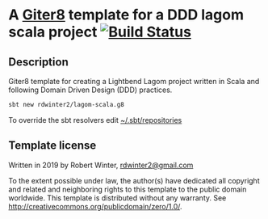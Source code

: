 A [Giter8][g8] template for a DDD lagom scala project [![Build Status](https://travis-ci.org/rdwinter2/lagom-scala.g8.svg?branch=master)](https://travis-ci.org/rdwinter2/lagom-scala.g8)
=====================================================

## Description

Giter8 template for creating a Lightbend Lagom project written in Scala and following Domain Driven Design (DDD) practices.

```bash
sbt new rdwinter2/lagom-scala.g8
```

To override the sbt resolvers edit [~/.sbt/repositories](https://www.scala-sbt.org/release/docs/Proxy-Repositories.html)

Template license
----------------
Written in 2019 by Robert Winter, rdwinter2@gmail.com

To the extent possible under law, the author(s) have dedicated all copyright and related
and neighboring rights to this template to the public domain worldwide.
This template is distributed without any warranty. See <http://creativecommons.org/publicdomain/zero/1.0/>.

[g8]: http://www.foundweekends.org/giter8/
